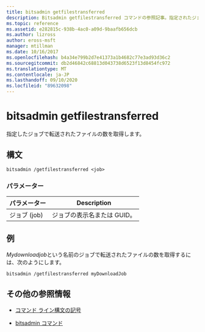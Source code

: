 ```yaml
---
title: bitsadmin getfilestransferred
description: Bitsadmin getfilestransferred コマンドの参照記事。指定されたジョブで転送されたファイルの数を取得します。
ms.topic: reference
ms.assetid: e282815c-938b-4ac0-a09d-9baafb656dcb
ms.author: lizross
author: eross-msft
manager: mtillman
ms.date: 10/16/2017
ms.openlocfilehash: b4a34e799b2d7e41373a1b4682c77e3ad93d36c2
ms.sourcegitcommit: db2d46842c68813d043738d6523f13d8454fc972
ms.translationtype: MT
ms.contentlocale: ja-JP
ms.lasthandoff: 09/10/2020
ms.locfileid: "89632098"
---
```

# <a name="bitsadmin-getfilestransferred"></a>bitsadmin getfilestransferred

指定したジョブで転送されたファイルの数を取得します。

## <a name="syntax"></a>構文

```
bitsadmin /getfilestransferred <job>
```

### <a name="parameters"></a>パラメーター

| パラメーター | Description |
| -------------- | -------------- |
| ジョブ (job) | ジョブの表示名または GUID。 |

## <a name="examples"></a>例

*Mydownloadjob*という名前のジョブで転送されたファイルの数を取得するには、次のようにします。

```
bitsadmin /getfilestransferred myDownloadJob
```

## <a name="additional-references"></a>その他の参照情報

- [コマンド ライン構文の記号](command-line-syntax-key.md)

- [bitsadmin コマンド](bitsadmin.md)
